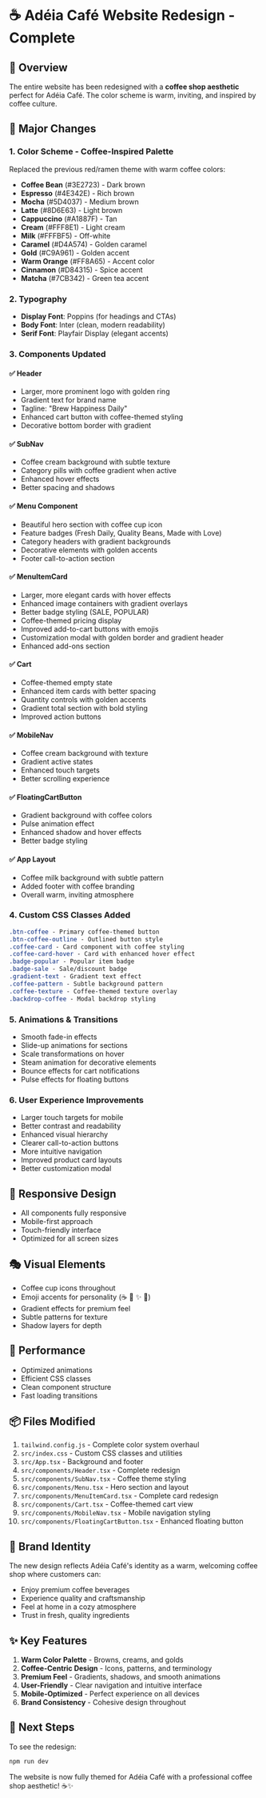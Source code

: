 # ☕ Adéia Café Website Redesign - Complete

## 🎨 Overview
The entire website has been redesigned with a **coffee shop aesthetic** perfect for Adéia Café. The color scheme is warm, inviting, and inspired by coffee culture.

## 🎯 Major Changes

### 1. **Color Scheme - Coffee-Inspired Palette**
Replaced the previous red/ramen theme with warm coffee colors:

- **Coffee Bean** (#3E2723) - Dark brown
- **Espresso** (#4E342E) - Rich brown
- **Mocha** (#5D4037) - Medium brown
- **Latte** (#8D6E63) - Light brown
- **Cappuccino** (#A1887F) - Tan
- **Cream** (#FFF8E1) - Light cream
- **Milk** (#FFFBF5) - Off-white
- **Caramel** (#D4A574) - Golden caramel
- **Gold** (#C9A961) - Golden accent
- **Warm Orange** (#FF8A65) - Accent color
- **Cinnamon** (#D84315) - Spice accent
- **Matcha** (#7CB342) - Green tea accent

### 2. **Typography**
- **Display Font**: Poppins (for headings and CTAs)
- **Body Font**: Inter (clean, modern readability)
- **Serif Font**: Playfair Display (elegant accents)

### 3. **Components Updated**

#### ✅ Header
- Larger, more prominent logo with golden ring
- Gradient text for brand name
- Tagline: "Brew Happiness Daily"
- Enhanced cart button with coffee-themed styling
- Decorative bottom border with gradient

#### ✅ SubNav
- Coffee cream background with subtle texture
- Category pills with coffee gradient when active
- Enhanced hover effects
- Better spacing and shadows

#### ✅ Menu Component
- Beautiful hero section with coffee cup icon
- Feature badges (Fresh Daily, Quality Beans, Made with Love)
- Category headers with gradient backgrounds
- Decorative elements with golden accents
- Footer call-to-action section

#### ✅ MenuItemCard
- Larger, more elegant cards with hover effects
- Enhanced image containers with gradient overlays
- Better badge styling (SALE, POPULAR)
- Coffee-themed pricing display
- Improved add-to-cart buttons with emojis
- Customization modal with golden border and gradient header
- Enhanced add-ons section

#### ✅ Cart
- Coffee-themed empty state
- Enhanced item cards with better spacing
- Quantity controls with golden accents
- Gradient total section with bold styling
- Improved action buttons

#### ✅ MobileNav
- Coffee cream background with texture
- Gradient active states
- Enhanced touch targets
- Better scrolling experience

#### ✅ FloatingCartButton
- Gradient background with coffee colors
- Pulse animation effect
- Enhanced shadow and hover effects
- Better badge styling

#### ✅ App Layout
- Coffee milk background with subtle pattern
- Added footer with coffee branding
- Overall warm, inviting atmosphere

### 4. **Custom CSS Classes Added**
```css
.btn-coffee - Primary coffee-themed button
.btn-coffee-outline - Outlined button style
.coffee-card - Card component with coffee styling
.coffee-card-hover - Card with enhanced hover effect
.badge-popular - Popular item badge
.badge-sale - Sale/discount badge
.gradient-text - Gradient text effect
.coffee-pattern - Subtle background pattern
.coffee-texture - Coffee-themed texture overlay
.backdrop-coffee - Modal backdrop styling
```

### 5. **Animations & Transitions**
- Smooth fade-in effects
- Slide-up animations for sections
- Scale transformations on hover
- Steam animation for decorative elements
- Bounce effects for cart notifications
- Pulse effects for floating buttons

### 6. **User Experience Improvements**
- Larger touch targets for mobile
- Better contrast and readability
- Enhanced visual hierarchy
- Clearer call-to-action buttons
- More intuitive navigation
- Improved product card layouts
- Better customization modal

## 📱 Responsive Design
- All components fully responsive
- Mobile-first approach
- Touch-friendly interface
- Optimized for all screen sizes

## 🎭 Visual Elements
- Coffee cup icons throughout
- Emoji accents for personality (☕ 🛒 ✨ 🎉)
- Gradient effects for premium feel
- Subtle patterns for texture
- Shadow layers for depth

## 🚀 Performance
- Optimized animations
- Efficient CSS classes
- Clean component structure
- Fast loading transitions

## 📦 Files Modified
1. `tailwind.config.js` - Complete color system overhaul
2. `src/index.css` - Custom CSS classes and utilities
3. `src/App.tsx` - Background and footer
4. `src/components/Header.tsx` - Complete redesign
5. `src/components/SubNav.tsx` - Coffee theme styling
6. `src/components/Menu.tsx` - Hero section and layout
7. `src/components/MenuItemCard.tsx` - Complete card redesign
8. `src/components/Cart.tsx` - Coffee-themed cart view
9. `src/components/MobileNav.tsx` - Mobile navigation styling
10. `src/components/FloatingCartButton.tsx` - Enhanced floating button

## 🎨 Brand Identity
The new design reflects Adéia Café's identity as a warm, welcoming coffee shop where customers can:
- Enjoy premium coffee beverages
- Experience quality and craftsmanship
- Feel at home in a cozy atmosphere
- Trust in fresh, quality ingredients

## ✨ Key Features
1. **Warm Color Palette** - Browns, creams, and golds
2. **Coffee-Centric Design** - Icons, patterns, and terminology
3. **Premium Feel** - Gradients, shadows, and smooth animations
4. **User-Friendly** - Clear navigation and intuitive interface
5. **Mobile-Optimized** - Perfect experience on all devices
6. **Brand Consistency** - Cohesive design throughout

## 🎯 Next Steps
To see the redesign:
```bash
npm run dev
```

The website is now fully themed for Adéia Café with a professional coffee shop aesthetic! ☕✨


